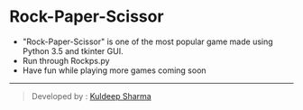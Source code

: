 # Rock-Paper-Scissor

- "Rock-Paper-Scissor" is one of the most popular game made using Python 3.5 and tkinter GUI.
- Run through Rockps.py
- Have fun while playing more games coming soon
---
> Developed by : [Kuldeep Sharma](https://github.com/SoleCodr)
